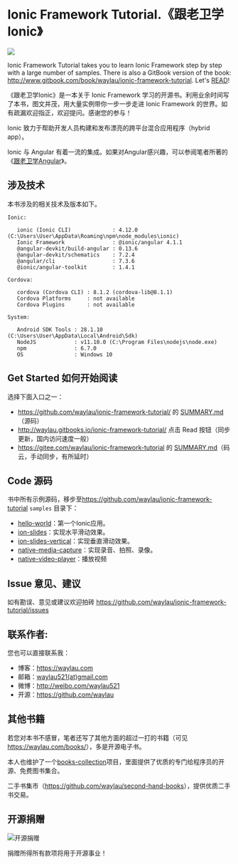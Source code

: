 # Ionic Framework Tutorial.《跟老卫学Ionic》 


		
![](images/ionic-framework-logo.jpg)

Ionic Framework Tutorial takes you to learn Ionic Framework step by step with a large number of samples. There is also a GitBook version of the book: <http://www.gitbook.com/book/waylau/ionic-framework-tutorial>.
Let's [READ](SUMMARY.md)!

《跟老卫学Ionic》是一本关于 Ionic Framework 学习的开源书。利用业余时间写了本书，图文并茂，用大量实例带你一步一步走进 Ionic Framework 的世界。如有疏漏欢迎指正，欢迎提问。感谢您的参与！

Ionic 致力于帮助开发人员构建和发布漂亮的跨平台混合应用程序（hybrid app）。

Ionic 与 Angular 有着一流的集成。如果对Angular感兴趣，可以参阅笔者所著的《[跟老卫学Angular](https://github.com/waylau/angular-tutorial)》。

## 涉及技术

本书涉及的相关技术及版本如下。

```
Ionic:

   ionic (Ionic CLI)             : 4.12.0 (C:\Users\User\AppData\Roaming\npm\node_modules\ionic)
   Ionic Framework               : @ionic/angular 4.1.1
   @angular-devkit/build-angular : 0.13.6
   @angular-devkit/schematics    : 7.2.4
   @angular/cli                  : 7.3.6
   @ionic/angular-toolkit        : 1.4.1

Cordova:

   cordova (Cordova CLI) : 8.1.2 (cordova-lib@8.1.1)
   Cordova Platforms     : not available
   Cordova Plugins       : not available

System:

   Android SDK Tools : 28.1.10 (C:\Users\User\AppData\Local\Android\Sdk)
   NodeJS            : v11.10.0 (C:\Program Files\nodejs\node.exe)
   npm               : 6.7.0
   OS                : Windows 10
```

 
## Get Started 如何开始阅读

选择下面入口之一：

* <https://github.com/waylau/ionic-framework-tutorial/> 的 [SUMMARY.md](SUMMARY.md)（源码）
* <http://waylau.gitbooks.io/ionic-framework-tutorial/> 点击 Read 按钮（同步更新，国内访问速度一般）
* <https://gitee.com/waylau/ionic-framework-tutorial> 的 [SUMMARY.md](SUMMARY.md)（码云，手动同步，有所延时）

## Code 源码

书中所有示例源码，移步至<https://github.com/waylau/ionic-framework-tutorial>  `samples` 目录下：

* [hello-world](samples/hello-world)：第一个Ionic应用。
* [ion-slides](samples/ion-slides)：实现水平滑动效果。
* [ion-slides-vertical](samples/ion-slides-vertical)：实现垂直滑动效果。
* [native-media-capture](samples/native-media-capture)：实现录音、拍照、录像。
* [native-video-player](samples/native-video-player)：播放视频

## Issue 意见、建议

如有勘误、意见或建议欢迎拍砖 <https://github.com/waylau/ionic-framework-tutorial/issues>

## 联系作者:

您也可以直接联系我：

* 博客：https://waylau.com
* 邮箱：[waylau521(at)gmail.com](mailto:waylau521@gmail.com)
* 微博：http://weibo.com/waylau521
* 开源：https://github.com/waylau


## 其他书籍

若您对本书不感冒，笔者还写了其他方面的超过一打的书籍（可见<https://waylau.com/books/>），多是开源电子书。

本人也维护了一个[books-collection](https://github.com/waylau/books-collection)项目，里面提供了优质的专门给程序员的开源、免费图书集合。

二手书集市（<https://github.com/waylau/second-hand-books>），提供优质二手书交易。

## 开源捐赠


![开源捐赠](https://waylau.com/images/showmethemoney-sm.jpg)

捐赠所得所有款项将用于开源事业！
